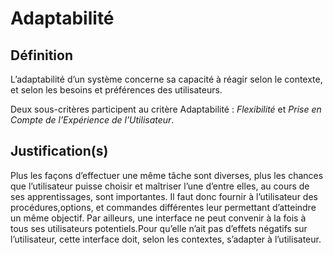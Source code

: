 # Adaptabilité

## Définition

L’adaptabilité d’un système concerne sa capacité à réagir selon le contexte, et selon les besoins et préférences des utilisateurs.

Deux sous-critères participent au critère Adaptabilité : *Flexibilité* et *Prise en Compte de l’Expérience de l’Utilisateur*.

## Justification(s)
Plus les façons d’effectuer une même tâche sont diverses, plus les chances que l’utilisateur puisse choisir et maîtriser l’une d’entre elles, au cours de ses apprentissages, sont importantes. Il faut donc fournir à l’utilisateur des procédures,options, et commandes différentes leur permettant d’atteindre un même objectif. Par ailleurs, une interface ne peut convenir à la fois à tous ses utilisateurs potentiels.Pour qu’elle n’ait pas d’effets négatifs sur l’utilisateur, cette interface doit, selon les contextes, s’adapter à l’utilisateur.
